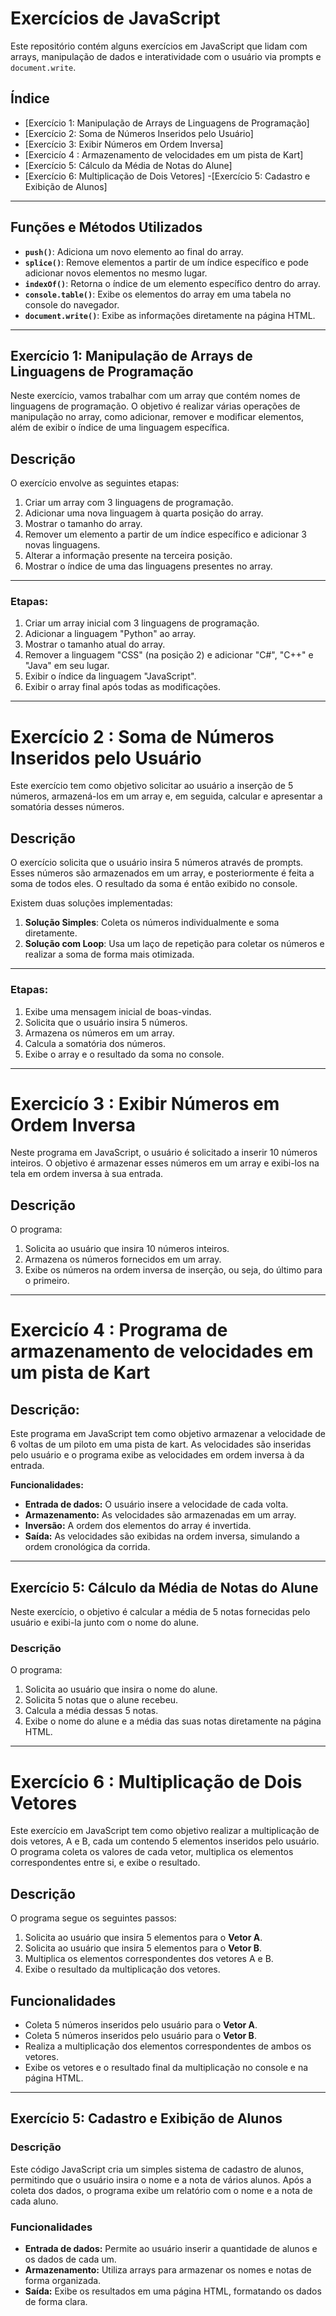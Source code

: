 # Exercícios de JavaScript

Este repositório contém alguns exercícios em JavaScript que lidam com arrays, manipulação de dados e interatividade com o usuário via prompts e `document.write`.

## Índice
- [Exercício 1: Manipulação de Arrays de Linguagens de Programação]
- [Exercício 2: Soma de Números Inseridos pelo Usuário]
- [Exercício 3: Exibir Números em Ordem Inversa]
- [Exercicío 4 : Armazenamento de velocidades em um pista de Kart]
- [Exercício 5: Cálculo da Média de Notas do Alune] 
- [Exercício 6: Multiplicação de Dois Vetores]
-[Exercício 5: Cadastro e Exibição de Alunos]
---
## Funções e Métodos Utilizados

- **`push()`**: Adiciona um novo elemento ao final do array.
- **`splice()`**: Remove elementos a partir de um índice específico e pode adicionar novos elementos no mesmo lugar.
- **`indexOf()`**: Retorna o índice de um elemento específico dentro do array.
- **`console.table()`**: Exibe os elementos do array em uma tabela no console do navegador.
- **`document.write()`**: Exibe as informações diretamente na página HTML.

---

## Exercício 1: Manipulação de Arrays de Linguagens de Programação

Neste exercício, vamos trabalhar com um array que contém nomes de linguagens de programação. O objetivo é realizar várias operações de manipulação no array, como adicionar, remover e modificar elementos, além de exibir o índice de uma linguagem específica.

## Descrição

O exercício envolve as seguintes etapas:
1. Criar um array com 3 linguagens de programação.
2. Adicionar uma nova linguagem à quarta posição do array.
3. Mostrar o tamanho do array.
4. Remover um elemento a partir de um índice específico e adicionar 3 novas linguagens.
5. Alterar a informação presente na terceira posição.
6. Mostrar o índice de uma das linguagens presentes no array.

---

### Etapas:

1. Criar um array inicial com 3 linguagens de programação.
2. Adicionar a linguagem "Python" ao array.
3. Mostrar o tamanho atual do array.
4. Remover a linguagem "CSS" (na posição 2) e adicionar "C#", "C++" e "Java" em seu lugar.
5. Exibir o índice da linguagem "JavaScript".
6. Exibir o array final após todas as modificações.

----
# Exercício 2 : Soma de Números Inseridos pelo Usuário

Este exercício tem como objetivo solicitar ao usuário a inserção de 5 números, armazená-los em um array e, em seguida, calcular e apresentar a somatória desses números.

## Descrição

O exercício solicita que o usuário insira 5 números através de prompts. Esses números são armazenados em um array, e posteriormente é feita a soma de todos eles. O resultado da soma é então exibido no console.

Existem duas soluções implementadas:
1. **Solução Simples**: Coleta os números individualmente e soma diretamente.
2. **Solução com Loop**: Usa um laço de repetição para coletar os números e realizar a soma de forma mais otimizada.

-------
### Etapas:

1. Exibe uma mensagem inicial de boas-vindas.
2. Solicita que o usuário insira 5 números.
3. Armazena os números em um array.
4. Calcula a somatória dos números.
5. Exibe o array e o resultado da soma no console.
   
-------
# Exercicío 3 : Exibir Números em Ordem Inversa


Neste programa em JavaScript, o usuário é solicitado a inserir 10 números inteiros. O objetivo é armazenar esses números em um array e exibi-los na tela em ordem inversa à sua entrada.

## Descrição

O programa:
1. Solicita ao usuário que insira 10 números inteiros.
2. Armazena os números fornecidos em um array.
3. Exibe os números na ordem inversa de inserção, ou seja, do último para o primeiro.

---

# Exercicío 4 : Programa de armazenamento de velocidades em um pista de Kart

## Descrição:

Este programa em JavaScript tem como objetivo armazenar a velocidade de 6 voltas de um piloto em uma pista de kart. 
As velocidades são inseridas pelo usuário e o programa exibe as velocidades em ordem inversa à da entrada.

**Funcionalidades:**

* **Entrada de dados:** O usuário insere a velocidade de cada volta.
* **Armazenamento:** As velocidades são armazenadas em um array.
* **Inversão:** A ordem dos elementos do array é invertida.
* **Saída:** As velocidades são exibidas na ordem inversa, simulando a ordem cronológica da corrida.

---
## Exercício 5: Cálculo da Média de Notas do Alune

Neste exercício, o objetivo é calcular a média de 5 notas fornecidas pelo usuário e exibi-la junto com o nome do alune.

### Descrição

O programa:
1. Solicita ao usuário que insira o nome do alune.
2. Solicita 5 notas que o alune recebeu.
3. Calcula a média dessas 5 notas.
4. Exibe o nome do alune e a média das suas notas diretamente na página HTML.

---

# Exercício 6 : Multiplicação de Dois Vetores

Este exercício em JavaScript tem como objetivo realizar a multiplicação de dois vetores, A e B, cada um contendo 5 elementos inseridos pelo usuário. O programa coleta os valores de cada vetor, multiplica os elementos correspondentes entre si, e exibe o resultado.

## Descrição

O programa segue os seguintes passos:

1. Solicita ao usuário que insira 5 elementos para o **Vetor A**.
2. Solicita ao usuário que insira 5 elementos para o **Vetor B**.
3. Multiplica os elementos correspondentes dos vetores A e B.
4. Exibe o resultado da multiplicação dos vetores.

## Funcionalidades

- Coleta 5 números inseridos pelo usuário para o **Vetor A**.
- Coleta 5 números inseridos pelo usuário para o **Vetor B**.
- Realiza a multiplicação dos elementos correspondentes de ambos os vetores.
- Exibe os vetores e o resultado final da multiplicação no console e na página HTML.

---
## Exercício 5: Cadastro e Exibição de Alunos

### Descrição
Este código JavaScript cria um simples sistema de cadastro de alunos, permitindo que o usuário insira o nome e a nota de vários alunos. Após a coleta dos dados, o programa exibe um relatório com o nome e a nota de cada aluno.

### Funcionalidades
* **Entrada de dados:** Permite ao usuário inserir a quantidade de alunos e os dados de cada um.
* **Armazenamento:** Utiliza arrays para armazenar os nomes e notas de forma organizada.
* **Saída:** Exibe os resultados em uma página HTML, formatando os dados de forma clara.

